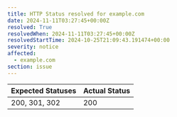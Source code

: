 ```yaml
---
title: HTTP Status resolved for example.com
date: 2024-11-11T03:27:45+00:00Z
resolved: True
resolvedWhen: 2024-11-11T03:27:45+00:00Z
resolvedStartTime: 2024-10-25T21:09:43.191474+00:00
severity: notice
affected:
  - example.com
section: issue
---
```


| Expected Statuses | Actual Status  |
|-------------------|----------------|
| 200, 301, 302 | 200 |
